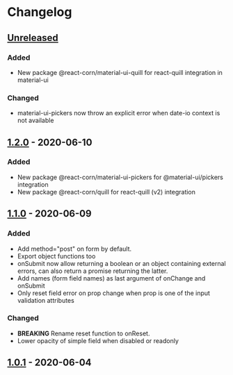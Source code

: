 # Changelog

## [Unreleased]

### Added

- New package @react-corn/material-ui-quill for react-quill integration in material-ui

### Changed

- material-ui-pickers now throw an explicit error when date-io context is not available

## [1.2.0] - 2020-06-10

### Added

- New package @react-corn/material-ui-pickers for @material-ui/pickers integration
- New package @react-corn/quill for react-quill (v2) integration

## [1.1.0] - 2020-06-09

### Added

- Add method="post" on form by default.
- Export object functions too
- onSubmit now allow returning a boolean or an object containing external errors, can also return a promise returning the latter.
- Add names (form field names) as last argument of onChange and onSubmit
- Only reset field error on prop change when prop is one of the input validation attributes

### Changed

- **BREAKING** Rename reset function to onReset.
- Lower opacity of simple field when disabled or readonly

## [1.0.1] - 2020-06-04

[unreleased]: https://github.com/paradoxxxzero/react-corn/compare/v1.2.0...HEAD
[1.2.0]: https://github.com/paradoxxxzero/react-corn/compare/v1.1.0...v1.2.0
[1.1.0]: https://github.com/paradoxxxzero/react-corn/compare/v1.0.1...v1.1.0
[1.0.1]: https://github.com/paradoxxxzero/react-corn/compare/v1.0.0...v1.0.1
